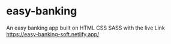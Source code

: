 # easy-banking
 An easy banking app built on HTML CSS SASS with the live Link https://easy-banking-soft.netlify.app/
